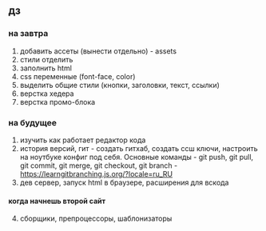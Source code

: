 ## дз

### на завтра
1) добавить ассеты (вынести отдельно) - assets
2) стили отделить
3) заполнить html
4) css переменные (font-face, color)
5) выделить общие стили (кнопки, заголовки, текст, ссылки)
6) верстка хедера
7) верстка промо-блока


### на будущее
1) изучить как работает редактор кода 
2) история версий, гит - создать гитхаб, создать ссш ключи, настроить на ноутбуке конфиг под себя. Основные команды - git push, git pull, git commit, git merge, git checkout, git branch - https://learngitbranching.js.org/?locale=ru_RU
3) дев сервер, запуск html в браузере, расширения для вскода 

#### когда начнешь второй сайт
4) сборщики, препроцессоры, шаблонизаторы
 
